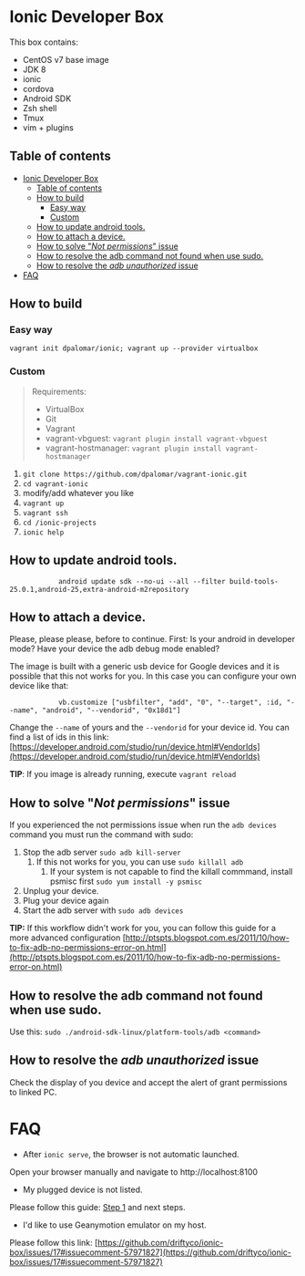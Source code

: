 # Ionic Developer Box

This box contains:

- CentOS v7 base image
- JDK 8
- ionic
- cordova
- Android SDK
- Zsh shell
- Tmux
- vim + plugins

## Table of contents

<!-- TOC -->

- [Ionic Developer Box](#ionic-developer-box)
    - [Table of contents](#table-of-contents)
    - [How to build](#how-to-build)
        - [Easy way](#easy-way)
        - [Custom](#custom)
    - [How to update android tools.](#how-to-update-android-tools)
    - [How to attach a device.](#how-to-attach-a-device)
    - [How to solve "_Not permissions_" issue](#how-to-solve-_not-permissions_-issue)
    - [How to resolve the adb command not found when use sudo.](#how-to-resolve-the-adb-command-not-found-when-use-sudo)
    - [How to resolve the _adb unauthorized_ issue](#how-to-resolve-the-_adb-unauthorized_-issue)
- [FAQ](#faq)

<!-- /TOC -->

## How to build

### Easy way

`vagrant init dpalomar/ionic; vagrant up --provider virtualbox`

### Custom

> Requirements:
> - VirtualBox
> - Git
> - Vagrant
> - vagrant-vbguest: `vagrant plugin install vagrant-vbguest`
> - vagrant-hostmanager: `vagrant plugin install vagrant-hostmanager`

1. `git clone https://github.com/dpalomar/vagrant-ionic.git`
2. `cd vagrant-ionic`
3. modify/add whatever you like
4. `vagrant up`
5. `vagrant ssh`
6. `cd /ionic-projects`
7. `ionic help`


## How to update android tools.

                android update sdk --no-ui --all --filter build-tools-25.0.1,android-25,extra-android-m2repository

## How to attach a device.

Please, please please, before to continue. First: Is your android in developer mode? Have your device the adb debug mode enabled? 


The image is built with a generic usb device for Google devices and it is possible that this not works for you. In this case you can configure your own device like that:

                vb.customize ["usbfilter", "add", "0", "--target", :id, "--name", "android", "--vendorid", "0x18d1"]

Change the `--name` of yours and the `--vendorid` for your device id. You can find a list of ids in this link: [https://developer.android.com/studio/run/device.html#VendorIds](https://developer.android.com/studio/run/device.html#VendorIds)

**TIP**: If you image  is already running, execute `vagrant reload`

## How to solve "_Not permissions_" issue

If you experienced the not permissions issue when run the `adb devices` command you must run the command with sudo:

1. Stop the adb server `sudo adb kill-server`
    1. If this not works for you, you can use `sudo killall adb`
        1. If your system is not capable to find the killall commmand, install psmisc first `sudo yum install -y psmisc`
2. Unplug your device.
3. Plug your device again
4. Start the adb server with `sudo adb devices`

**TIP:** If this workflow didn't work for you, you can follow this guide for a more advanced configuration [http://ptspts.blogspot.com.es/2011/10/how-to-fix-adb-no-permissions-error-on.html](http://ptspts.blogspot.com.es/2011/10/how-to-fix-adb-no-permissions-error-on.html)

## How to resolve the adb command not found when use sudo.

Use this: `sudo ./android-sdk-linux/platform-tools/adb <command>`

## How to resolve the _adb unauthorized_ issue

Check the display of you device and accept the alert of grant permissions to linked PC.

# FAQ


- After `ionic serve`, the browser is not automatic launched.

Open your browser manually and navigate to http://localhost:8100 

- My plugged device is not listed.

Please follow this guide: [Step 1](#how-to-attach-a-device) and next steps.

- I'd like to use Geanymotion emulator on my host.

Please follow this link: [https://github.com/driftyco/ionic-box/issues/17#issuecomment-57971827](https://github.com/driftyco/ionic-box/issues/17#issuecomment-57971827)

